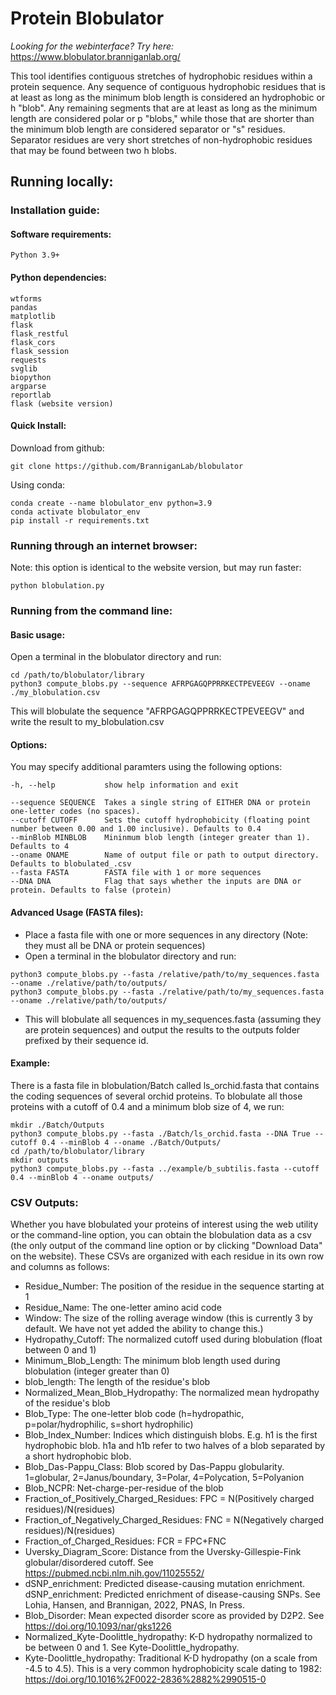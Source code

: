 # Protein Blobulator
_Looking for the webinterface? Try here:_ https://www.blobulator.branniganlab.org/ 

This tool identifies contiguous stretches of hydrophobic residues within a protein sequence. Any sequence of contiguous hydrophobic residues that is at least as long as the minimum blob length is considered an hydrophobic or h "blob". Any remaining segments that are at least as long as the minimum length are considered polar or p "blobs," while those that are shorter than the minimum blob length are considered separator or "s" residues.  Separator residues are very short stretches of non-hydrophobic residues that may be found between two h blobs.

## Running locally:

### Installation guide:

#### Software requirements:
```
Python 3.9+
```
#### Python dependencies:
```
wtforms
pandas
matplotlib
flask
flask_restful
flask_cors
flask_session
requests
svglib
biopython
argparse
reportlab
flask (website version)
```

#### Quick Install:
Download from github:
```
git clone https://github.com/BranniganLab/blobulator
```
Using conda:
```
conda create --name blobulator_env python=3.9
conda activate blobulator_env
pip install -r requirements.txt
```

### Running through an internet browser:
Note: this option is identical to the website version, but may run faster:
```
python blobulation.py
```

### Running from the command line:
#### Basic usage:
Open a terminal in the blobulator directory and run:
```
cd /path/to/blobulator/library
python3 compute_blobs.py --sequence AFRPGAGQPPRRKECTPEVEEGV --oname ./my_blobulation.csv
```
This will blobulate the sequence "AFRPGAGQPPRRKECTPEVEEGV" and write the result to my_blobulation.csv

#### Options:
You may specify additional paramters using the following options:
```
-h, --help           show help information and exit

--sequence SEQUENCE  Takes a single string of EITHER DNA or protein one-letter codes (no spaces).
--cutoff CUTOFF      Sets the cutoff hydrophobicity (floating point number between 0.00 and 1.00 inclusive). Defaults to 0.4
--minBlob MINBLOB    Mininmum blob length (integer greater than 1). Defaults to 4
--oname ONAME        Name of output file or path to output directory. Defaults to blobulated_.csv
--fasta FASTA        FASTA file with 1 or more sequences
--DNA DNA            Flag that says whether the inputs are DNA or protein. Defaults to false (protein)
```
#### Advanced Usage (FASTA files):
- Place a fasta file with one or more sequences in any directory (Note: they must all be DNA or protein sequences)
- Open a terminal in the blobulator directory and run:
```
python3 compute_blobs.py --fasta /relative/path/to/my_sequences.fasta --oname ./relative/path/to/outputs/
python3 compute_blobs.py --fasta ./relative/path/to/my_sequences.fasta --oname ./relative/path/to/outputs/
```
- This will blobulate all sequences in my_sequences.fasta (assuming they are protein sequences) and output the results to the outputs folder prefixed by their sequence id.

#### Example:
There is a fasta file in blobulation/Batch called ls_orchid.fasta that contains the coding sequences of several orchid proteins.
To blobulate all those proteins with a cutoff of 0.4 and a minimum blob size of 4, we run:
```
mkdir ./Batch/Outputs
python3 compute_blobs.py --fasta ./Batch/ls_orchid.fasta --DNA True --cutoff 0.4 --minBlob 4 --oname ./Batch/Outputs/
cd /path/to/blobulator/library
mkdir outputs
python3 compute_blobs.py --fasta ../example/b_subtilis.fasta --cutoff 0.4 --minBlob 4 --oname outputs/
```

### CSV Outputs:
Whether you have blobulated your proteins of interest using the web utility or the command-line option, you can obtain the blobulation data as a csv (the only output of the command line option or by clicking "Download Data" on the website).
These CSVs are organized with each residue in its own row and columns as follows:
- Residue_Number: The position of the residue in the sequence starting at 1
- Residue_Name: The one-letter amino acid code
- Window: The size of the rolling average window (this is currently 3 by default. We have not yet added the ability to change this.)
- Hydropathy_Cutoff: The normalized cutoff used during blobulation (float between 0 and 1)
- Minimum_Blob_Length: The minimum blob length used during blobulation (integer greater than 0)
- blob_length: The length of the residue's blob
- Normalized_Mean_Blob_Hydropathy: The normalized mean hydropathy of the residue's blob
- Blob_Type: The one-letter blob code (h=hydropathic, p=polar/hydrophilic, s=short hydrophilic)
- Blob_Index_Number: Indices which distinguish blobs. E.g. h1 is the first hydrophobic blob. h1a and h1b refer to two halves of a blob separated by a short hydrophobic blob.
- Blob_Das-Pappu_Class: Blob scored by Das-Pappu globularity. 1=globular, 2=Janus/boundary, 3=Polar, 4=Polycation, 5=Polyanion
- Blob_NCPR: Net-charge-per-residue of the blob
- Fraction_of_Positively_Charged_Residues: FPC = N(Positively charged residues)/N(residues)
- Fraction_of_Negatively_Charged_Residues: FNC = N(Negatively charged residues)/N(residues)
- Fraction_of_Charged_Residues: FCR = FPC+FNC
- Uversky_Diagram_Score: Distance from the Uversky-Gillespie-Fink globular/disordered cutoff. See https://pubmed.ncbi.nlm.nih.gov/11025552/
- dSNP_enrichment: Predicted disease-causing mutation enrichment. dSNP_enrichment: Predicted enrichment of disease-causing SNPs. See Lohia, Hansen, and Brannigan, 2022, PNAS, In Press.
- Blob_Disorder: Mean expected disorder score as provided by D2P2. See https://doi.org/10.1093/nar/gks1226
- Normalized_Kyte-Doolittle_hydropathy: K-D hydropathy normalized to be between 0 and 1. See Kyte-Doolittle_hydropathy.
- Kyte-Doolittle_hydropathy: Traditional K-D hydropathy (on a scale from -4.5 to 4.5). This is a very common hydrophobicity scale dating to 1982: https://doi.org/10.1016%2F0022-2836%2882%2990515-0



